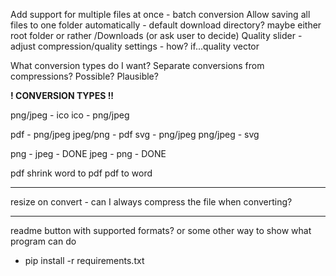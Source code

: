 Add support for multiple files at once - batch conversion
Allow saving all files to one folder automatically - default download directory? maybe either root folder or rather /Downloads (or ask user to decide)
Quality slider - adjust compression/quality settings - how? if...quality vector


What conversion types do I want?
Separate conversions from compressions? Possible? Plausible?

**! CONVERSION TYPES !!**

png/jpeg - ico
ico - png/jpeg

pdf - png/jpeg
jpeg/png - pdf
svg - png/jpeg
png/jpeg - svg

png - jpeg - DONE
jpeg - png - DONE

pdf shrink
word to pdf
pdf to word


-----------------------

resize on convert - can I always compress the file when converting?

--------------------------

readme button with supported formats? or some other way to show what program can do





* pip install -r requirements.txt
